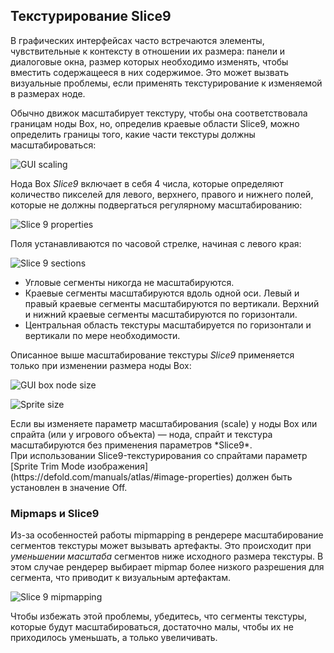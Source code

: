 ## Текстурирование Slice9

В графических интерфейсах часто встречаются элементы, чувствительные к контексту в отношении их размера: панели и диалоговые окна, размер которых необходимо изменять, чтобы вместить содержащееся в них содержимое. Это может вызвать визуальные проблемы, если применять текстурирование к изменяемой в размерах ноде.

Обычно движок масштабирует текстуру, чтобы она соответствовала границам ноды Box, но, определив краевые области Slice9, можно определить границы того, какие части текстуры должны масштабироваться:

![GUI scaling](/shared/images/gui_slice9_scaling.png)

Нода Box *Slice9* включает в себя 4 числа, которые определяют количество пикселей для левого, верхнего, правого и нижнего полей, которые не должны подвергаться регулярному масштабированию:

![Slice 9 properties](/shared/images/gui_slice9_properties.png)

Поля устанавливаются по часовой стрелке, начиная с левого края:

![Slice 9 sections](/shared/images/gui_slice9.png)

- Угловые сегменты никогда не масштабируются.
- Краевые сегменты масштабируются вдоль одной оси. Левый и правый краевые сегменты масштабируются по вертикали. Верхний и нижний краевые сегменты масштабируются по горизонтали.
- Центральная область текстуры масштабируется по горизонтали и вертикали по мере необходимости.

Описанное выше масштабирование текстуры *Slice9* применяется только при изменении размера ноды Box:

![GUI box node size](/shared/images/gui_slice9_size.png)

![Sprite size](/shared/images/sprite_slice9_size.png)

<div class='important' markdown='1'>
Если вы изменяете параметр масштабирования (scale) у ноды Box или спрайта (или у игрового объекта) — нода, спрайт и текстура масштабируются без применения параметров *Slice9*.
</div>

<div class='important' markdown='1'>
При использовании Slice9-текстурирования со спрайтами параметр [Sprite Trim Mode изображения](https://defold.com/manuals/atlas/#image-properties) должен быть установлен в значение Off.
</div>

### Mipmaps и Slice9

Из-за особенностей работы mipmapping в рендерере масштабирование сегментов текстуры может вызывать артефакты. Это происходит при _уменьшении масштаба_ сегментов ниже исходного размера текстуры. В этом случае рендерер выбирает mipmap более низкого разрешения для сегмента, что приводит к визуальным артефактам.

![Slice 9 mipmapping](/shared/images/gui_slice9_mipmap.png)

Чтобы избежать этой проблемы, убедитесь, что сегменты текстуры, которые будут масштабироваться, достаточно малы, чтобы их не приходилось уменьшать, а только увеличивать.
